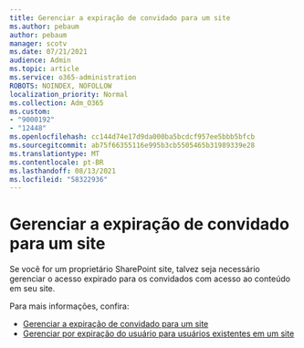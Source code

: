 ```yaml
---
title: Gerenciar a expiração de convidado para um site
ms.author: pebaum
author: pebaum
manager: scotv
ms.date: 07/21/2021
audience: Admin
ms.topic: article
ms.service: o365-administration
ROBOTS: NOINDEX, NOFOLLOW
localization_priority: Normal
ms.collection: Adm_O365
ms.custom:
- "9000192"
- "12448"
ms.openlocfilehash: cc144d74e17d9da000ba5bcdcf957ee5bbb5bfcb
ms.sourcegitcommit: ab75f66355116e995b3cb5505465b31989339e28
ms.translationtype: MT
ms.contentlocale: pt-BR
ms.lasthandoff: 08/13/2021
ms.locfileid: "58322936"
---
```

# <a name="manage-guest-expiration-for-a-site"></a>Gerenciar a expiração de convidado para um site

Se você for um proprietário SharePoint site, talvez seja necessário gerenciar o acesso expirado para os convidados com acesso ao conteúdo em seu site.

Para mais informações, confira:

- [Gerenciar a expiração de convidado para um site](https://support.microsoft.com/office/manage-guest-expiration-for-a-site-25bee24f-42ad-4ee8-8402-4186eed74dea)
- [Gerenciar por expiração do usuário para usuários existentes em um site](https://docs.microsoft.com/sharepoint/dev/solution-guidance/manage-user-sharing-expiration)